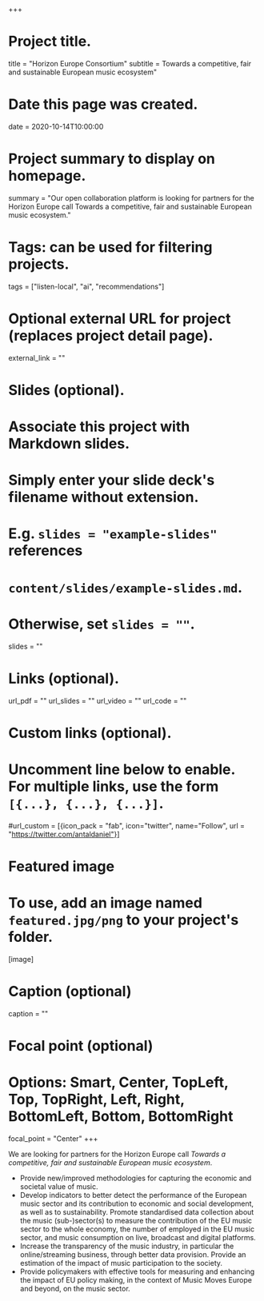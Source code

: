 +++
# Project title.
title = "Horizon Europe Consortium"
subtitle = Towards a competitive, fair and sustainable European music ecosystem"

# Date this page was created.
date = 2020-10-14T10:00:00

# Project summary to display on homepage.
summary = "Our open collaboration platform is looking for partners for the Horizon Europe call Towards a competitive, fair and sustainable European music ecosystem."

# Tags: can be used for filtering projects.
tags = ["listen-local", "ai", "recommendations"]

# Optional external URL for project (replaces project detail page).
external_link = ""

# Slides (optional).
#   Associate this project with Markdown slides.
#   Simply enter your slide deck's filename without extension.
#   E.g. `slides = "example-slides"` references 
#   `content/slides/example-slides.md`.
#   Otherwise, set `slides = ""`.
slides = ""

# Links (optional).
url_pdf = ""
url_slides = ""
url_video = ""
url_code = ""

# Custom links (optional).
#   Uncomment line below to enable. For multiple links, use the form `[{...}, {...}, {...}]`.
#url_custom = [{icon_pack = "fab", icon="twitter", name="Follow", url = "https://twitter.com/antaldaniel"}]

# Featured image
# To use, add an image named `featured.jpg/png` to your project's folder. 
[image]
  # Caption (optional)
  caption = ""
  
  # Focal point (optional)
  # Options: Smart, Center, TopLeft, Top, TopRight, Left, Right, BottomLeft, Bottom, BottomRight
  focal_point = "Center"
+++

We are looking for partners for the Horizon Europe call *Towards a competitive, fair and sustainable European music ecosystem*.

* Provide new/improved methodologies for capturing the economic and societal value of music.
* Develop indicators to better detect the performance of the European music sector and its contribution to economic and social development, as well as to sustainability. Promote standardised data collection about the music (sub-)sector(s) to measure the contribution of the EU music sector to the whole economy, the number of employed in the EU music sector, and music consumption on live, broadcast and digital platforms.
* Increase the transparency of the music industry, in particular the online/streaming business, through better data provision. Provide an estimation of the impact of music participation to the society.
* Provide policymakers with effective tools for measuring and enhancing the impact of EU policy making, in the context of Music Moves Europe and beyond, on the music sector.
